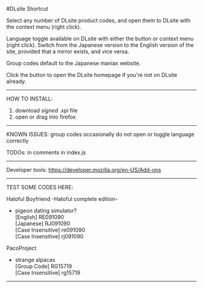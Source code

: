 #DLsite Shortcut

Select any number of DLsite product codes, and open them to DLsite with the context menu (right click).

Language toggle available on DLsite with either the button or context menu (right click).
Switch from the Japanese version to the English version of the site, provided that a mirror exists, and vice versa.

Group codes default to the Japanese maniax website.

Click the button to open the DLsite homepage if you're not on DLsite already.
*************************************************************

HOW TO INSTALL:  
1) download *signed* .xpi file  
2) open or drag into firefox

*************************************************************
KNOWN ISSUES: group codes occasionally do not open or toggle language correctly

TODOs: in comments in index.js
*************************************************************

Developer tools: 
https://developer.mozilla.org/en-US/Add-ons

*************************************************************

TEST SOME CODES HERE:

Hatoful Boyfriend -Hatoful complete edition-  
- pigeon dating simulator?  
[English]  RE091090  
[Japanese] RJ091090  
[Case Insensitive] re091090  
[Case Insensitive] rj091090  

PacoProject  
- strange alpacas  
[Group Code]        RG15719  
[Case Insensitive]  rg15719  

*************************************************************

